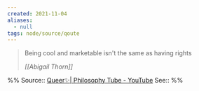 ```yaml
---
created: 2021-11-04 
aliases:
  - null
tags: node/source/qoute
---
```

> Being cool and marketable isn't the same as having rights
>
> <cite>[[Abigail Thorn]]</cite>

%%
Source:: [Queer✨| Philosophy Tube - YouTube](https://youtu.be/5Hi6j2UXEZM?t=1746)
See:: 
%%

